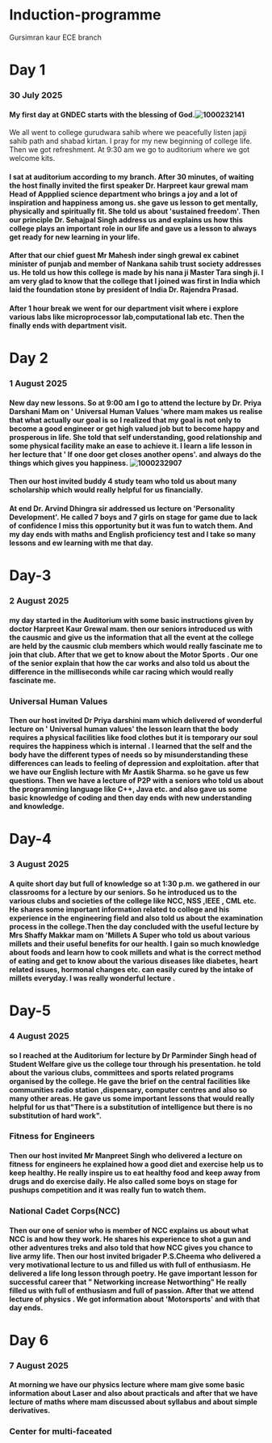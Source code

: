 # Induction-programme
Gursimran kaur ECE branch
# Day 1
### 30 July 2025
#### My first day at GNDEC starts with the blessing of God.![1000232141](https://github.com/user-attachments/assets/95a64c12-e6e0-44ae-8d46-c6ed14d31565)
 We all went to college gurudwara sahib where we peacefully listen japji sahib path and shabad kirtan. I pray for my new beginning of college life. Then we got refreshment. At 9:30 am we go to auditorium where we got welcome kits. 
#### I sat at auditorium according to my branch. After 30 minutes, of waiting the host finally invited the first speaker Dr. Harpreet kaur grewal mam Head of Appplied science department who brings a joy and a lot of inspiration and happiness among us. she gave us lesson to get mentally, physically and spiritually fit. She told us about 'sustained freedom'. Then our principle Dr. Sehajpal Singh address us and explains us how this college plays an important role in our life and gave us a lesson to always get ready for new learning in your life. 
#### After that our chief guest Mr Mahesh inder singh grewal ex cabinet minister of punjab and member of Nankana sahib trust society addresses us. He told us how this college is made by his nana ji Master Tara singh ji. I am very glad to know that the college that I joined was first in India which laid the foundation stone by president of India Dr. Rajendra Prasad. 
#### After 1 hour break we went for our department visit where i explore various labs like microprocessor lab,computational lab etc. Then the finally ends with department visit. 
# Day 2
### 1 August 2025
#### New day new lessons. So at 9:00 am I go to attend the lecture by Dr. Priya Darshani Mam on ' Universal Human Values 'where mam makes us realise that what actually our goal is so I realized that my goal is not only to become a good engineer or get high valued job but to become happy and prosperous in life. She told that self understanding, good relationship and some physical facility make an ease to achieve it. I learn a life lesson in her lecture that '  If one door get closes another opens'. and always do the things which gives you happiness. ![1000232907](https://github.com/user-attachments/assets/f21c7967-21e4-49f1-9eeb-a35fc22159a6)

#### Then our host invited buddy 4 study team who told us about many scholarship which would really helpful for us financially. 
#### At end Dr. Arvind Dhingra sir addressed us lecture on 'Personality Development'. He called 7 boys and 7 girls on stage for game due to lack of confidence I miss this opportunity but it was fun to watch them. And my day ends with maths and English proficiency test and I take so many lessons and ew learning with me that day. 
# Day-3
### 2 August 2025
####  my day started in the Auditorium with some basic instructions given by doctor Harpreet Kaur Grewal mam. then our seniors introduced us with the causmic and give us the information that all the event at the college are held by the causmic club members which would really fascinate me to join that club. After that we get to know about the Motor Sports . Our one of the senior explain that how the car works and also told us about the difference in the milliseconds while car racing which would really fascinate me. 
### Universal Human Values
#### Then our host invited Dr Priya darshini mam which delivered of wonderful lecture on ' Universal human values' the lesson learn that the body requires a physical facilities like food clothes but it is temporary our soul requires the happiness which is internal . I learned that the self and the body have the different types of needs so by misunderstanding these differences can leads to feeling of depression and exploitation. after that we have our English lecture with Mr Aastik Sharma. so he gave us few questions. Then we have a lecture of P2P with a seniors who told us about the programming language like C++, Java etc. and also gave us some basic knowledge of coding and then day ends with new understanding and knowledge.
# Day-4
### 3 August 2025
#### A quite short day but full of knowledge so at 1:30 p.m. we gathered  in our classrooms for a lecture by our seniors. So he introduced us to the various clubs and societies of the college like NCC, NSS ,IEEE , CML etc. He shares some important information related to college and his experience in the engineering field and also told us about the examination process in the college.Then the day concluded with the useful lecture by Mrs Shaffy Makkar mam on 'Millets A Super who told us about various millets and their useful benefits for our health. I gain so much knowledge about foods and learn how to cook millets and what is the correct method of eating and get to know about the various diseases like diabetes, heart related issues, hormonal changes etc. can easily cured by the intake of millets everyday. I was really wonderful lecture .
# Day-5
### 4 August 2025
#### so I reached at the Auditorium for lecture by Dr Parminder Singh head of Student Welfare give us the college tour through his presentation. he told about the various clubs, committees and sports related programs organised by the college. He gave the brief on the central facilities like communities radio station ,dispensary, computer centres and also so many other areas. He gave us some important lessons that would really helpful for us that"There is a substitution of intelligence but there is no substitution of hard work".
### Fitness for Engineers
#### Then our host invited Mr Manpreet Singh who delivered a lecture on fitness for engineers he explained how a good diet and exercise help us to keep healthy. He really inspire us to eat healthy food and keep away from drugs and do exercise daily. He also called some boys on stage for pushups competition and it was really fun to watch them. 
### National Cadet Corps(NCC) 
#### Then our one of senior who is member of NCC explains us about what NCC is and how they work. He shares his experience to shot a gun and other adventures treks and also told that how NCC gives you chance to live army life. Then our host invited brigader P.S.Cheema who delivered a very motivational lecture to us and filled us with full of enthusiasm. He delivered a life long lesson through poetry. He gave important lesson for successful career that " Networking increase Networthing" He really filled us with full of enthusiasm and full of passion. After that we attend lecture of physics . We got information about 'Motorsports' and with that day ends. 
# Day 6
### 7 August 2025
#### At morning we have our physics lecture where mam give some basic information about Laser and also about practicals and after that we have lecture of maths where mam discussed about syllabus and about simple derivatives. 
### Center for multi-faceated

